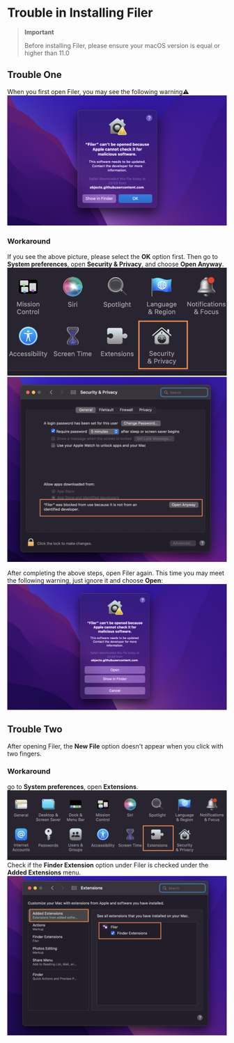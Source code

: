# Trouble in Installing Filer
> **Important**
>
> Before installing Filer, please ensure your macOS version is equal or higher than 11.0

## Trouble One
When you first open Filer, you may see the following warning⚠️
![](https://github.com/HuangRunHua/FilerApp/raw/main/1.png)

### Workaround
If you see the above picture, please select the **OK** option first. Then go to **System preferences**, open **Security & Privacy**, and choose **Open Anyway**.
![](https://github.com/HuangRunHua/FilerApp/raw/main/2.png)
![](https://github.com/HuangRunHua/FilerApp/raw/main/3.png)

After completing the above steps, open Filer again. This time you may meet the following warning, just ignore it and choose **Open**:
![](https://github.com/HuangRunHua/FilerApp/raw/main/4.png)

## Trouble Two
After opening Filer, the **New File** option doesn't appear when you click with two fingers.

### Workaround
go to **System preferences**, open **Extensions**.
![](https://github.com/HuangRunHua/FilerApp/raw/main/5.png)
Check if the **Finder Extension** option under Filer is checked under the **Added Extensions** menu.
![](https://github.com/HuangRunHua/FilerApp/raw/main/6.png)
